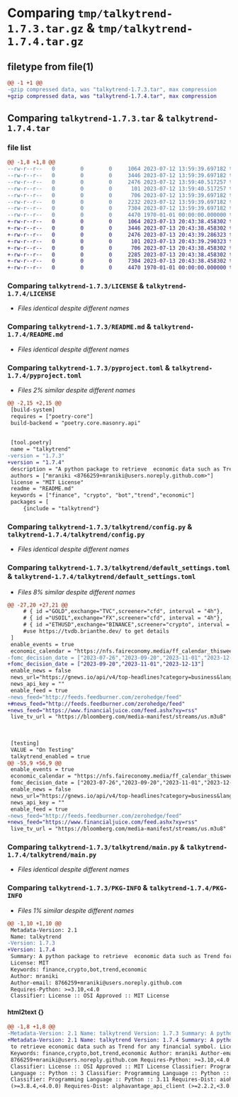 # Comparing `tmp/talkytrend-1.7.3.tar.gz` & `tmp/talkytrend-1.7.4.tar.gz`

## filetype from file(1)

```diff
@@ -1 +1 @@
-gzip compressed data, was "talkytrend-1.7.3.tar", max compression
+gzip compressed data, was "talkytrend-1.7.4.tar", max compression
```

## Comparing `talkytrend-1.7.3.tar` & `talkytrend-1.7.4.tar`

### file list

```diff
@@ -1,8 +1,8 @@
--rw-r--r--   0        0        0     1064 2023-07-12 13:59:39.697182 talkytrend-1.7.3/LICENSE
--rw-r--r--   0        0        0     3446 2023-07-12 13:59:39.697182 talkytrend-1.7.3/README.md
--rw-r--r--   0        0        0     2476 2023-07-12 13:59:40.517257 talkytrend-1.7.3/pyproject.toml
--rw-r--r--   0        0        0      101 2023-07-12 13:59:40.517257 talkytrend-1.7.3/talkytrend/__init__.py
--rw-r--r--   0        0        0      706 2023-07-12 13:59:39.697182 talkytrend-1.7.3/talkytrend/config.py
--rw-r--r--   0        0        0     2232 2023-07-12 13:59:39.697182 talkytrend-1.7.3/talkytrend/default_settings.toml
--rw-r--r--   0        0        0     7304 2023-07-12 13:59:39.697182 talkytrend-1.7.3/talkytrend/main.py
--rw-r--r--   0        0        0     4470 1970-01-01 00:00:00.000000 talkytrend-1.7.3/PKG-INFO
+-rw-r--r--   0        0        0     1064 2023-07-13 20:43:38.458302 talkytrend-1.7.4/LICENSE
+-rw-r--r--   0        0        0     3446 2023-07-13 20:43:38.458302 talkytrend-1.7.4/README.md
+-rw-r--r--   0        0        0     2476 2023-07-13 20:43:39.286323 talkytrend-1.7.4/pyproject.toml
+-rw-r--r--   0        0        0      101 2023-07-13 20:43:39.290323 talkytrend-1.7.4/talkytrend/__init__.py
+-rw-r--r--   0        0        0      706 2023-07-13 20:43:38.458302 talkytrend-1.7.4/talkytrend/config.py
+-rw-r--r--   0        0        0     2285 2023-07-13 20:43:38.458302 talkytrend-1.7.4/talkytrend/default_settings.toml
+-rw-r--r--   0        0        0     7304 2023-07-13 20:43:38.458302 talkytrend-1.7.4/talkytrend/main.py
+-rw-r--r--   0        0        0     4470 1970-01-01 00:00:00.000000 talkytrend-1.7.4/PKG-INFO
```

### Comparing `talkytrend-1.7.3/LICENSE` & `talkytrend-1.7.4/LICENSE`

 * *Files identical despite different names*

### Comparing `talkytrend-1.7.3/README.md` & `talkytrend-1.7.4/README.md`

 * *Files identical despite different names*

### Comparing `talkytrend-1.7.3/pyproject.toml` & `talkytrend-1.7.4/pyproject.toml`

 * *Files 2% similar despite different names*

```diff
@@ -2,15 +2,15 @@
 [build-system]
 requires = ["poetry-core"]
 build-backend = "poetry.core.masonry.api"
 
 
 [tool.poetry]
 name = "talkytrend"
-version = "1.7.3"
+version = "1.7.4"
 description = "A python package to retrieve  economic data such as Trend for any financial symbol."
 authors = ["mraniki <8766259+mraniki@users.noreply.github.com>"]
 license = "MIT License"
 readme = "README.md"
 keywords = ["finance", "crypto", "bot","trend","economic"]
 packages = [
     {include = "talkytrend"}
```

### Comparing `talkytrend-1.7.3/talkytrend/config.py` & `talkytrend-1.7.4/talkytrend/config.py`

 * *Files identical despite different names*

### Comparing `talkytrend-1.7.3/talkytrend/default_settings.toml` & `talkytrend-1.7.4/talkytrend/default_settings.toml`

 * *Files 8% similar despite different names*

```diff
@@ -27,20 +27,21 @@
     # { id ="GOLD",exchange="TVC",screener="cfd", interval = "4h"},
     # { id ="USOIL",exchange="FX",screener="cfd", interval = "4h"},
     # { id ="ETHUSD",exchange="BINANCE",screener="crypto", interval = "4h"},
     #use https://tvdb.brianthe.dev/ to get details
 ]
 enable_events = true
 economic_calendar = "https://nfs.faireconomy.media/ff_calendar_thisweek.json"
-fomc_decision_date = ["2023-07-26","2023-09-20","2023-11-01","2023-12-13"]
+fomc_decision_date = ["2023-09-20","2023-11-01","2023-12-13"]
 enable_news = false
 news_url="https://gnews.io/api/v4/top-headlines?category=business&lang=en&max=2&apikey="
 news_api_key = ""
 enable_feed = true
-news_feed="http://feeds.feedburner.com/zerohedge/feed"
+#news_feed="http://feeds.feedburner.com/zerohedge/feed"
+news_feed="https://www.financialjuice.com/feed.ashx?xy=rss"
 live_tv_url = "https://bloomberg.com/media-manifest/streams/us.m3u8"
 
 
 
 [testing]
 VALUE = "On Testing"
 talkytrend_enabled = true
@@ -55,9 +56,9 @@
 enable_events = true
 economic_calendar = "https://nfs.faireconomy.media/ff_calendar_thisweek.json"
 fomc_decision_date = ["2023-07-26","2023-09-20","2023-11-01","2023-12-13"]
 enable_news = false
 news_url="https://gnews.io/api/v4/top-headlines?category=business&lang=en&country=us&max=2&apikey="
 news_api_key = ""
 enable_feed = true
-news_feed="http://feeds.feedburner.com/zerohedge/feed"
+news_feed="https://www.financialjuice.com/feed.ashx?xy=rss"
 live_tv_url = "https://bloomberg.com/media-manifest/streams/us.m3u8"
```

### Comparing `talkytrend-1.7.3/talkytrend/main.py` & `talkytrend-1.7.4/talkytrend/main.py`

 * *Files identical despite different names*

### Comparing `talkytrend-1.7.3/PKG-INFO` & `talkytrend-1.7.4/PKG-INFO`

 * *Files 1% similar despite different names*

```diff
@@ -1,10 +1,10 @@
 Metadata-Version: 2.1
 Name: talkytrend
-Version: 1.7.3
+Version: 1.7.4
 Summary: A python package to retrieve  economic data such as Trend for any financial symbol.
 License: MIT
 Keywords: finance,crypto,bot,trend,economic
 Author: mraniki
 Author-email: 8766259+mraniki@users.noreply.github.com
 Requires-Python: >=3.10,<4.0
 Classifier: License :: OSI Approved :: MIT License
```

#### html2text {}

```diff
@@ -1,8 +1,8 @@
-Metadata-Version: 2.1 Name: talkytrend Version: 1.7.3 Summary: A python package
+Metadata-Version: 2.1 Name: talkytrend Version: 1.7.4 Summary: A python package
 to retrieve economic data such as Trend for any financial symbol. License: MIT
 Keywords: finance,crypto,bot,trend,economic Author: mraniki Author-email:
 8766259+mraniki@users.noreply.github.com Requires-Python: >=3.10,<4.0
 Classifier: License :: OSI Approved :: MIT License Classifier: Programming
 Language :: Python :: 3 Classifier: Programming Language :: Python :: 3.10
 Classifier: Programming Language :: Python :: 3.11 Requires-Dist: aiohttp
 (>=3.8.4,<4.0.0) Requires-Dist: alphavantage_api_client (>=2.2.2,<3.0.0)
```

